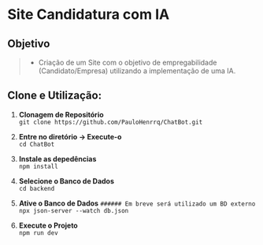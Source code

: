 # Site Candidatura com IA
<!-- Waiting Images... -->
## Objetivo
> - Criação de um Site com o objetivo de empregabilidade (Candidato/Empresa) utilizando a implementação de uma IA.
## Clone e Utilização:
1. **Clonagem de Repositório**  
```git clone https://github.com/PauloHenrrq/ChatBot.git```

3. **Entre no diretório -> Execute-o**  
```cd ChatBot```

4. **Instale as depedências**  
```npm install```

5. **Selecione o Banco de Dados**  
```cd backend```

6. **Ative o Banco de Dados** ```###### Em breve será utilizado um BD externo```  
```npx json-server --watch db.json```

7. **Execute o Projeto**  
```npm run dev```
